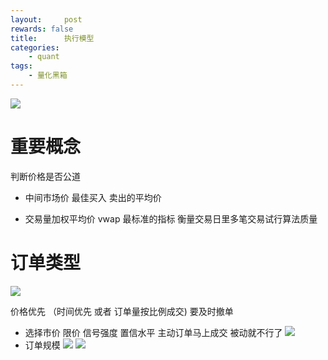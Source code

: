 ```yaml
---
layout:     post
rewards: false
title:      执行模型
categories:
    - quant
tags:
    - 量化黑箱
---
```


![](https://ws3.sinaimg.cn/large/0069RVTdgy1fv060042h0j31800pe7es.jpg)

# 重要概念

判断价格是否公道

- 中间市场价
最佳买入 卖出的平均价

- 交易量加权平均价
vwap 最标准的指标
衡量交易日里多笔交易试行算法质量

# 订单类型
![](https://ws2.sinaimg.cn/large/0069RVTdgy1fv083u02hfj31b00n2aiy.jpg)

价格优先 （时间优先 或者 订单量按比例成交)
要及时撤单

- 选择市价 限价 信号强度 置信水平
主动订单马上成交 被动就不行了
![](https://ws2.sinaimg.cn/large/0069RVTdgy1fv14wvjve5j31g80rqwrj.jpg)
- 订单规模
![](https://ws2.sinaimg.cn/large/0069RVTdgy1fv31ifmtbxj31eq0lygvq.jpg)
![](https://ws4.sinaimg.cn/large/0069RVTdgy1fv31jv3ng7j31fc0fen40.jpg)